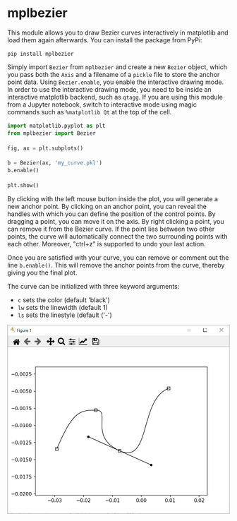 # mplbezier

This module allows you to draw Bezier curves interactively in matplotlib and load them again afterwards. 
You can install the package from PyPi:

```console
pip install mplbezier
```

Simply import `Bezier` from `mplbezier` and create a new `Bezier` object, which you pass both the `Axis` and a filename 
of a `pickle` file to store the anchor point data. Using `Bezier.enable`, you enable the interactive drawing mode. In 
order to use the interactive drawing mode, you need to be inside an interactive matplotlib backend, such as `qtagg`.
If you are using this module from a Jupyter notebook, switch to interactive mode using magic commands such as 
`%matplotlib Qt` at the top of the cell.

```python
import matplotlib.pyplot as plt
from mplbezier import Bezier

fig, ax = plt.subplots()

b = Bezier(ax, 'my_curve.pkl')
b.enable()

plt.show()
```

By clicking with the left mouse button inside the plot, you will generate a new anchor point. By clicking on an anchor
point, you can reveal the handles with which you can define the position of the control points. By dragging a point, you 
can move it on the axis. By right clicking a point, you can remove it from the Bezier curve. If the point lies between
two other points, the curve will automatically connect the two surrounding points with each other. Moreover, "ctrl+z" is
supported to undo your last action.

Once you are satisfied with your curve, you can remove or comment out the line `b.enable()`. This will remove the
anchor points from the curve, thereby giving you the final plot.

The curve can be initialized with three keyword arguments:
- `c` sets the color (default 'black')
- `lw` sets the linewidth (default 1)
- `ls` sets the linestyle (default ('-')

![img.png](example.png)
